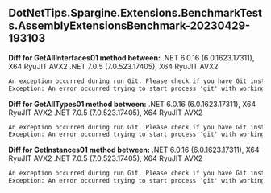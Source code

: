 ## DotNetTips.Spargine.Extensions.BenchmarkTests.AssemblyExtensionsBenchmark-20230429-193103
**Diff for GetAllInterfaces01 method between:**
.NET 6.0.16 (6.0.1623.17311), X64 RyuJIT AVX2
.NET 7.0.5 (7.0.523.17405), X64 RyuJIT AVX2
```diff
An exception occurred during run Git. Please check if you have Git installed on your system and Git is added to PATH.
Exception: An error occurred trying to start process 'git' with working directory 'D:\src\GitHub\dotNetTips.Spargine\source\6\appbin\net60'. The system cannot find the file specified.
```
**Diff for GetAllTypes01 method between:**
.NET 6.0.16 (6.0.1623.17311), X64 RyuJIT AVX2
.NET 7.0.5 (7.0.523.17405), X64 RyuJIT AVX2
```diff
An exception occurred during run Git. Please check if you have Git installed on your system and Git is added to PATH.
Exception: An error occurred trying to start process 'git' with working directory 'D:\src\GitHub\dotNetTips.Spargine\source\6\appbin\net60'. The system cannot find the file specified.
```
**Diff for GetInstances01 method between:**
.NET 6.0.16 (6.0.1623.17311), X64 RyuJIT AVX2
.NET 7.0.5 (7.0.523.17405), X64 RyuJIT AVX2
```diff
An exception occurred during run Git. Please check if you have Git installed on your system and Git is added to PATH.
Exception: An error occurred trying to start process 'git' with working directory 'D:\src\GitHub\dotNetTips.Spargine\source\6\appbin\net60'. The system cannot find the file specified.
```
